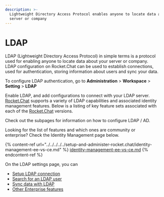 ```yaml
---
description: >-
  Lightweight Directory Access Protocol enables anyone to locate data about your
  server or company
---
```


# LDAP

LDAP (Lightweight Directory Access Protocol) in simple terms is a protocol used for enabling anyone to locate data about your server or company. LDAP configuration on Rocket.Chat can be used to establish connections, used for authentication, storing information about users and sync your data.

To configure LDAP authentication, go to **Administration** > **Workspace** > **Setting** > **LDAP**

Enable LDAP, and add configurations to connect with your LDAP server. [Rocket.Chat](http://rocket.chat) supports a variety of LDAP capabilities and associated identity management features. Below is a listing of key feature sets associated with each of the [Rocket.Chat](http://rocket.chat) versions.

Check out the subpages for information on how to configure LDAP / AD.

Looking for the list of features and which ones are community or enterprise? Check the Identity Management page below.

{% content-ref url="../../../../../setup-and-administer-rocket.chat/identity-management-ee-vs-ce.md" %}
[identity-management-ee-vs-ce.md](../../../../../setup-and-administer-rocket.chat/identity-management-ee-vs-ce.md)
{% endcontent-ref %}

On the LDAP settings page, you can

* [Setup LDAP connection](ldap-connection-setting.md)
* [Search for an LDAP user](ldap-user-search.md)
* [Sync data with LDAP](ldap-data-sync-settings.md)
* [Other Enterprise features](ldap-enterprise-settings.md)
